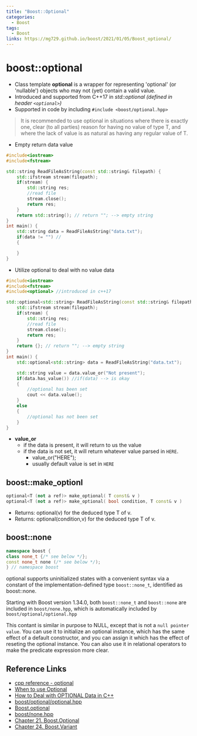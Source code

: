 ```yaml
---
title: "Boost::Optional"
categories:
  - Boost
tags:
  - Boost
links: https://mg729.github.io/boost/2021/01/05/Boost_optional/
---
```

# boost::optional
- Class template **optional** is a wrapper for representing 'optional' (or 'nullable') objects who may not (yet) contain a valid value. 
- Introduced and supported from C++17 in *std::optional* *(defined in header `<optional>`)*  
- Supported in code by including `#include <boost/optional.hpp>`
> It is recommended to use optional<T> in situations where there is exactly one, clear (to all parties) reason for having no value of type T, and where the lack of value is as natural as having any regular value of T.




- Empty return data value

```c++
#include<iostream>
#include<fstream>

std::string ReadFileAsString(const std::string& filepath) {
    std::ifstream stream(filepath);
    if(stream) {
        std::string res;
        //read file
        stream.close();
        return res;
    }
    return std::string(); // return ""; --> empty string
}
int main() {
    std::string data = ReadFileAsString("data.txt");
    if(data != "") // 
    {

    }
}
```

- Utilize optional to deal with no value data

```c++
#include<iostream>
#include<fstream>
#include<optional> //introduced in c++17

std::optional<std::string> ReadFileAsString(const std::string& filepath) {
    std::ifstream stream(filepath);
    if(stream) {
        std::string res;
        //read file
        stream.close();
        return res;
    }
    return {}; // return ""; --> empty string
}
int main() {
    std::optional<std::string> data = ReadFileAsString("data.txt");

    std::string value = data.value_or("Not present");
    if(data.has_value()) //if(data) --> is okay
    {
        //optional has been set
        cout << data.value();
    }
    else 
    {
        //optional has not been set
    }
}
```
- **value_or**
    - if the data is present, it will return to us the value
    - if the data is not set, it will return whatever value parsed in `HERE`.
        - value_or("HERE");
        - usually default value is set in `HERE`



## boost::make_optionl

```c++
optional<T (not a ref)> make_optional( T const& v )
optional<T (not a ref)> make_optional( bool condition, T const& v )
```
- Returns: optional<T>(v) for the deduced type T of v.
- Returns: optional<T>(condition,v) for the deduced type T of v.

## boost::none

```c++
namespace boost {
class none_t {/* see below */};
const none_t none (/* see below */);
} // namespace boost
```
optional<T> supports uninitialized states with a convenient syntax via a constant of the implementation-defined type `boost::none_t`, identified as boost::none.

Starting with Boost version 1.34.0, both `boost::none_t` and `boost::none` are included in `boost/none.hpp`, which is automatically included by `boost/optional/optional.hpp`

This contant is similar in purpose to NULL, except that is not a `null pointer value`. You can use it to initialize an optional<T> instance, which has the same effect of a default constructor, and you can assign it which has the effect of reseting the optional<T> instance. You can also use it in relational operators to make the predicate expression more clear.



## Reference Links
- [cpp reference - optional](https://en.cppreference.com/w/cpp/utility/optional)
- [When to use Optional](https://www.boost.org/doc/libs/1_64_0/libs/optional/doc/html/boost_optional/tutorial/when_to_use_optional.html)
- [How to Deal with OPTIONAL Data in C++](https://www.youtube.com/watch?v=UAAiwObNhQ0)
- [boost/optional/optional.hpp](https://www.boost.org/doc/libs/1_34_0/libs/optional/doc/optional.html#:~:text=The%20expression%20boost%3A%3Anone,be%20used%20as%20the%20parameter.)
- [Boost.optional](https://www.boost.org/doc/libs/1_64_0/libs/optional/doc/html/index.html)
- [boost/none.hpp](https://www.boost.org/doc/libs/1_64_0/libs/optional/doc/html/optional/reference.html#boost_optional.reference.header__boost_none_hpp_)
- [Chapter 21. Boost.Optional](https://theboostcpplibraries.com/boost.optional)
- [Chapter 24. Boost.Variant](https://theboostcpplibraries.com/boost.variant)